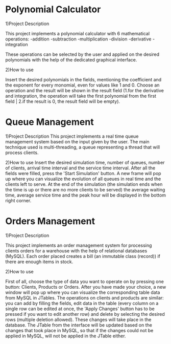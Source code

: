 # Polynomial Calculator

1)Project Description

  This project implements a polynomial calculator with 6 mathematical operations:
-addition
-subtraction
-multiplication
-division
-derivative
-integration

  These operations can be selected by the user and applied on the desired polynomials
with the help of the dedicated graphical interface.

2)How to use

  Insert the desired polynomials in the fields, mentioning the coefficient and the exponent 
for every monomial, even for values like 1 and 0. Choose an operation and the result will be
shown in the result field (1.for the derivative and integration, the operation will
take the first polynomial from the first field | 2.if the result is 0, the result field will be empty).

# Queue Management

1)Project Description
  This project implements a real time queue management system based on the input given by the user. 
The main technique used is multi-threading, a queue representing a thread that will process clients.
  
2)How to use
  Insert the desired simulation time, number of queues, number of clients, arrival time interval and
the service time interval. After all the fields were filled, press the 'Start Simulation' button.
A new frame will pop up where you can visualize the evolution of all queues in real time and the clients
left to serve. At the end of the simulation (the simulation ends when the time is up or there are no more
clients to be served) the average waiting time, average service time and the peak hour will be displayed
in the bottom right corner.

# Orders Management

1)Project Description

  This project implements an order management system for processing clients orders for a warehouse with
the help of relational databases (MySQL). Each order placed creates a bill (an immutable class (record)) if there
are enough items in stock.

2)How to use
  
  First of all, choose the type of data you want to operate on by pressing one button: Clients, Products or Orders.
After you have made your choice, a new window will pop up where you can visualize the corresponding table data from
MySQL in JTables. The operations on clients and products are similar: you can add by filling the fields, edit data 
in the table (every column on a single row can be edited at once, the 'Apply Changes' button has to be pressed if you
want to edit another row) and delete by selecting the desired rows (multiple deletion allowed). These changes will take
place in the database. The JTable from the interface will be updated based on the changes that took place
in MySQL, so that if the changes could not be applied in MySQL, will not be applied in the JTable either.
